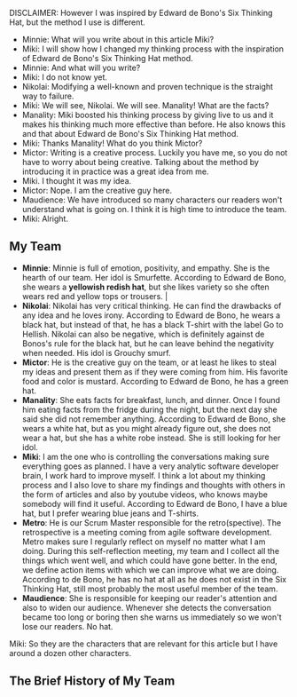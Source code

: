 DISCLAIMER: However I was inspired by Edward de Bono's Six Thinking Hat, but the method I use is different.

- Minnie: What will you write about in this article Miki?
- Miki: I will show how I changed my thinking process with the inspiration of Edward de Bono's Six Thinking Hat method.
- Minnie: And what will you write?
- Miki: I do not know yet.
- Nikolai: Modifying a well-known and proven technique is the straight way to failure.
- Miki: We will see, Nikolai. We will see. Manality! What are the facts?
- Manality: Miki boosted his thinking process by giving live to us and it makes his thinking much more effective than before. He also knows this and that about Edward de Bono's Six Thinking Hat method.
- Miki: Thanks Manality! What do you think Mictor?
- Mictor: Writing is a creative process. Luckily you have me, so you do not have to worry about being creative. Talking about the method by introducing it in practice was a great idea from me.
- Miki. I thought it was my idea.
- Mictor: Nope. I am the creative guy here.
- Maudience: We have introduced so many characters our readers won't understand what is going on. I think it is high time to introduce the team.
- Miki: Alright.

## My Team
- **Minnie**: Minnie is full of emotion, positivity, and empathy. She is the hearth of our team. Her idol is Smurfette. According to Edward de Bono, she wears a **yellowish redish hat**, but she likes variety so she often wears red and yellow tops or trousers. |
- **Nikolai**: Nikolai has very critical thinking. He can find the drawbacks of any idea and he loves irony. According to Edward de Bono, he wears a black hat, but instead of that, he has a black T-shirt with the label Go to Hellish. Nikolai can also be negative, which is definitely against de Bonos's rule for the black hat, but he can leave behind the negativity when needed. His idol is Grouchy smurf.
- **Mictor**: He is the creative guy on the team, or at least he likes to steal my ideas and present them as if they were coming from him. His favorite food and color is mustard. According to Edward de Bono, he has a green hat.
- **Manality**: She eats facts for breakfast, lunch, and dinner. Once I found him eating facts from the fridge during the night, but the next day she said she did not remember anything. According to Edward de Bono, she wears a white hat, but as you might already figure out, she does not wear a hat, but she has a white robe instead. She is still looking for her idol.
- **Miki**: I am the one who is controlling the conversations making sure everything goes as planned. I have a very analytic software developer brain, I work hard to improve myself. I think a lot about my thinking process and I also love to share my findings and thoughts with others in the form of articles and also by youtube videos, who knows maybe somebody will find it useful. According to Edward de Bono, I have a blue hat, but I prefer wearing blue jeans and T-shirts.
- **Metro**: He is our Scrum Master responsible for the retro(spective). The retrospective is a meeting coming from agile software development. Metro makes sure I regularly reflect on myself no matter what I am doing.
  During this self-reflection meeting, my team and I collect all the things which went well, and which could have gone better. In the end, we define action items with which we can improve what we are doing. According to de Bono, he has no hat at all as he does not exist in the Six Thinking Hat, still most probably the most useful member of the team.
- **Maudience**: She is responsible for keeping our reader's attention and also to widen our audience. Whenever she detects the conversation became too long or boring then she warns us immediately so we won't lose our readers. No hat.

Miki: So they are the characters that are relevant for this article but I have around a dozen other characters.

## The Brief History of My Team
